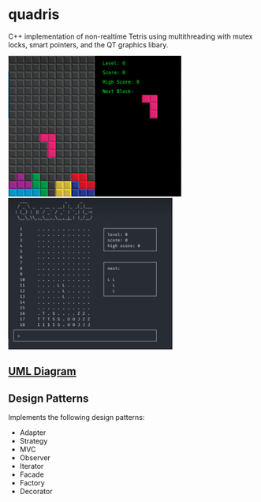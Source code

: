 # quadris

C++ implementation of non-realtime Tetris using multithreading with mutex locks, smart pointers, and the QT graphics libary.

![gui](./gui.png)
![text](./text.png)

## [UML Diagram](./uml.pdf)

## Design Patterns

Implements the following design patterns:
- Adapter
- Strategy
- MVC
- Observer
- Iterator
- Facade
- Factory
- Decorator

